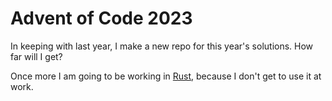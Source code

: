 # Advent of Code 2023

In keeping with last year, I make a new repo for this year's solutions. How far will I get?

Once more I am going to be working in [Rust](https://www.rust-lang.org), because I don't get to use it at work.
